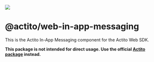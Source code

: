 [<img src="https://raw.githubusercontent.com/actito/actito-sdk-web/main/.assets/logo.png"/>](https://actito.com)

# @actito/web-in-app-messaging

This is the Actito In-App Messaging component for the Actito Web SDK.

**This package is not intended for direct usage. Use the official [Actito package](https://www.npmjs.com/package/actito-web) instead.**

